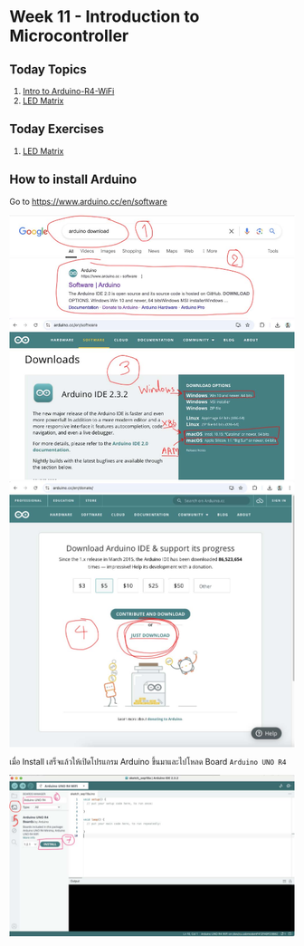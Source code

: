 # Week 11 - Introduction to Microcontroller

## Today Topics

1. [Intro to Arduino-R4-WiFi](Arduino-R4-WiFi.md)
2. [LED Matrix](LED_Matrix.md)

## Today Exercises

1. [LED Matrix](LED_Matrix.md#exercise)

## How to install Arduino

Go to https://www.arduino.cc/en/software

![install01.jpg](files/img/install01.jpg)
![install02.jpg](files/img/install02.jpg)

เมื่อ Install เสร็จแล้วให้เปิดโปรแกรม Arduino ขึ้นมาและไปโหลด Board `Arduino UNO R4`

![install03.jpg](files/img/install03.jpg)